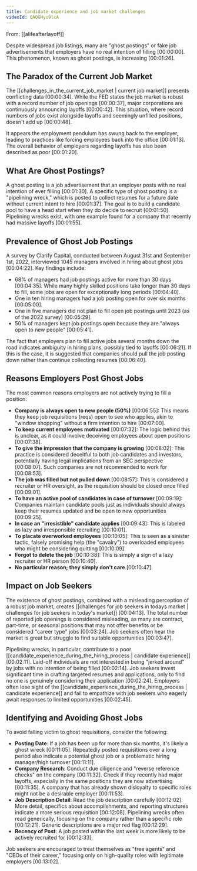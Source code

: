 ```yaml
---
title: Candidate experience and job market challenges
videoId: QAQGHyu9lcA
---
```


From: [[alifeafterlayoff]] <br/> 

Despite widespread job listings, many are "ghost postings" or fake job advertisements that employers have no real intention of filling <a class="yt-timestamp" data-t="00:00:00">[00:00:00]</a>. This phenomenon, known as ghost postings, is increasing <a class="yt-timestamp" data-t="00:01:26">[00:01:26]</a>.

## The Paradox of the Current Job Market

The [[challenges_in_the_current_job_market | current job market]] presents conflicting data <a class="yt-timestamp" data-t="00:00:34">[00:00:34]</a>. While the FED states the job market is robust with a record number of job openings <a class="yt-timestamp" data-t="00:00:37">[00:00:37]</a>, major corporations are continuously announcing layoffs <a class="yt-timestamp" data-t="00:00:42">[00:00:42]</a>. This situation, where record numbers of jobs exist alongside layoffs and seemingly unfilled positions, doesn't add up <a class="yt-timestamp" data-t="00:00:48">[00:00:48]</a>.

It appears the employment pendulum has swung back to the employer, leading to practices like forcing employees back into the office <a class="yt-timestamp" data-t="00:01:13">[00:01:13]</a>. The overall behavior of employers regarding layoffs has also been described as poor <a class="yt-timestamp" data-t="00:01:20">[00:01:20]</a>.

## What Are Ghost Postings?

A ghost posting is a job advertisement that an employer posts with no real intention of ever filling <a class="yt-timestamp" data-t="00:01:30">[00:01:30]</a>. A specific type of ghost posting is a "pipelining wreck," which is posted to collect resumes for a future date without current intent to hire <a class="yt-timestamp" data-t="00:01:37">[00:01:37]</a>. The goal is to build a candidate pool to have a head start when they do decide to recruit <a class="yt-timestamp" data-t="00:01:50">[00:01:50]</a>. Pipelining wrecks exist, with one example found for a company that recently had massive layoffs <a class="yt-timestamp" data-t="00:01:55">[00:01:55]</a>.

## Prevalence of Ghost Job Postings

A survey by Clarify Capital, conducted between August 31st and September 1st, 2022, interviewed 1045 managers involved in hiring about ghost jobs <a class="yt-timestamp" data-t="00:04:22">[00:04:22]</a>.
Key findings include:
*   68% of managers had job postings active for more than 30 days <a class="yt-timestamp" data-t="00:04:35">[00:04:35]</a>. While many highly skilled positions take longer than 30 days to fill, some jobs are open for exceptionally long periods <a class="yt-timestamp" data-t="00:04:40">[00:04:40]</a>.
*   One in ten hiring managers had a job posting open for over six months <a class="yt-timestamp" data-t="00:05:00">[00:05:00]</a>.
*   One in five managers did not plan to fill open job postings until 2023 (as of the 2022 survey) <a class="yt-timestamp" data-t="00:05:29">[00:05:29]</a>.
*   50% of managers kept job postings open because they are "always open to new people" <a class="yt-timestamp" data-t="00:05:41">[00:05:41]</a>.

The fact that employers plan to fill active jobs several months down the road indicates ambiguity in hiring plans, possibly tied to layoffs <a class="yt-timestamp" data-t="00:06:21">[00:06:21]</a>. If this is the case, it is suggested that companies should pull the job posting down rather than continue collecting resumes <a class="yt-timestamp" data-t="00:06:40">[00:06:40]</a>.

## Reasons Employers Post Ghost Jobs

The most common reasons employers are not actively trying to fill a position:
*   **Company is always open to new people (50%)** <a class="yt-timestamp" data-t="00:06:55">[00:06:55]</a>: This means they keep job requisitions (reqs) open to see who applies, akin to "window shopping" without a firm intention to hire <a class="yt-timestamp" data-t="00:07:00">[00:07:00]</a>.
*   **To keep current employees motivated** <a class="yt-timestamp" data-t="00:07:32">[00:07:32]</a>: The logic behind this is unclear, as it could involve deceiving employees about open positions <a class="yt-timestamp" data-t="00:07:38">[00:07:38]</a>.
*   **To give the impression that the company is growing** <a class="yt-timestamp" data-t="00:08:02">[00:08:02]</a>: This practice is considered deceitful to both job candidates and investors, potentially having legal implications from an SEC perspective <a class="yt-timestamp" data-t="00:08:07">[00:08:07]</a>. Such companies are not recommended to work for <a class="yt-timestamp" data-t="00:08:53">[00:08:53]</a>.
*   **The job was filled but not pulled down** <a class="yt-timestamp" data-t="00:08:57">[00:08:57]</a>: This is considered a recruiter or HR oversight, as the requisition should be closed once filled <a class="yt-timestamp" data-t="00:09:01">[00:09:01]</a>.
*   **To have an active pool of candidates in case of turnover** <a class="yt-timestamp" data-t="00:09:19">[00:09:19]</a>: Companies maintain candidate pools just as individuals should always keep their resumes updated and be open to new opportunities <a class="yt-timestamp" data-t="00:09:25">[00:09:25]</a>.
*   **In case an "irresistible" candidate applies** <a class="yt-timestamp" data-t="00:09:43">[00:09:43]</a>: This is labeled as lazy and irresponsible recruiting <a class="yt-timestamp" data-t="00:10:01">[00:10:01]</a>.
*   **To placate overworked employees** <a class="yt-timestamp" data-t="00:10:05">[00:10:05]</a>: This is seen as a sinister tactic, falsely promising help (the "cavalry") to overloaded employees who might be considering quitting <a class="yt-timestamp" data-t="00:10:09">[00:10:09]</a>.
*   **Forgot to delete the job** <a class="yt-timestamp" data-t="00:10:38">[00:10:38]</a>: This is simply a sign of a lazy recruiter or HR person <a class="yt-timestamp" data-t="00:10:40">[00:10:40]</a>.
*   **No particular reason; they simply don't care** <a class="yt-timestamp" data-t="00:10:47">[00:10:47]</a>.

## Impact on Job Seekers

The existence of ghost postings, combined with a misleading perception of a robust job market, creates [[challenges for job seekers in todays market | challenges for job seekers in today's market]] <a class="yt-timestamp" data-t="00:04:13">[00:04:13]</a>. The total number of reported job openings is considered misleading, as many are contract, part-time, or seasonal positions that may not offer benefits or be considered "career type" jobs <a class="yt-timestamp" data-t="00:03:24">[00:03:24]</a>. Job seekers often hear the market is great but struggle to find suitable opportunities <a class="yt-timestamp" data-t="00:03:47">[00:03:47]</a>.

Pipelining wrecks, in particular, contribute to a poor [[candidate_experience_during_the_hiring_process | candidate experience]] <a class="yt-timestamp" data-t="00:02:11">[00:02:11]</a>. Laid-off individuals are not interested in being "jerked around" by jobs with no intention of being filled <a class="yt-timestamp" data-t="00:02:14">[00:02:14]</a>. Job seekers invest significant time in crafting targeted resumes and applications, only to find no one is genuinely considering their application <a class="yt-timestamp" data-t="00:02:24">[00:02:24]</a>. Employers often lose sight of the [[candidate_experience_during_the_hiring_process | candidate experience]] and fail to empathize with job seekers who eagerly await responses to limited opportunities <a class="yt-timestamp" data-t="00:02:45">[00:02:45]</a>.

## Identifying and Avoiding Ghost Jobs

To avoid falling victim to ghost requisitions, consider the following:
*   **Posting Date**: If a job has been up for more than six months, it's likely a ghost wreck <a class="yt-timestamp" data-t="00:11:05">[00:11:05]</a>. Repeatedly posted requisitions over a long period also indicate a potential ghost job or a problematic hiring manager/high turnover <a class="yt-timestamp" data-t="00:11:11">[00:11:11]</a>.
*   **Company Research**: Conduct due diligence and "reverse reference checks" on the company <a class="yt-timestamp" data-t="00:11:32">[00:11:32]</a>. Check if they recently had major layoffs, especially in the same positions they are now advertising <a class="yt-timestamp" data-t="00:11:35">[00:11:35]</a>. A company that has already shown disloyalty to specific roles might not be a desirable employer <a class="yt-timestamp" data-t="00:11:53">[00:11:53]</a>.
*   **Job Description Detail**: Read the job description carefully <a class="yt-timestamp" data-t="00:12:02">[00:12:02]</a>. More detail, specifics about accomplishments, and reporting structures indicate a more serious requisition <a class="yt-timestamp" data-t="00:12:08">[00:12:08]</a>. Pipelining wrecks often read generically, focusing on the company rather than a specific role <a class="yt-timestamp" data-t="00:12:21">[00:12:21]</a>. Generic descriptions are a major red flag <a class="yt-timestamp" data-t="00:12:29">[00:12:29]</a>.
*   **Recency of Post**: A job posted within the last week is more likely to be actively recruited for <a class="yt-timestamp" data-t="00:12:33">[00:12:33]</a>.

Job seekers are encouraged to treat themselves as "free agents" and "CEOs of their career," focusing only on high-quality roles with legitimate employers <a class="yt-timestamp" data-t="00:13:02">[00:13:02]</a>.